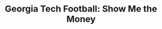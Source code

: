 ---
layout: post
title: "Georgia Tech Football: Show Me the Money"
description: "You’ve got the brawn debt / I’ve we’ve got the brain a..."
permalink: https://www.fromtherumbleseat.com/2021/5/31/22460827/georgia-tech-football-show-me-the-money-athletics-ncaa-finances-money-cash-ncaa-funding-public-money
---